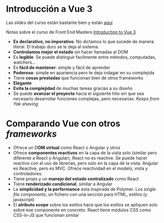 # Introducción a Vue 3

Las _slides_ del curso están bastante bien y están [aquí](https://github.com/sdras/intro-to-vue)

Notas sobre el curso de Front End Masters [Introduction to Vue 3](https://frontendmasters.com/courses/vue-3/)

- **Es declarativo, no imperativo**. No dictamos lo que sucede de manera literal. El trabajo duro se le deja al sistema.
- **Controlamos mejor el estado** sin hacer llamadas al DOM
- Es **legible**. Se puede distinguir facilmente entre métodos, computadas, watchers...
- Es **fácil de mantener**: simple y fácil de aprender
- **Poderoso**: simple en apariencia pero te deja indagar en su complejida
- Tiene **cosas prestadas** que funcionan bien de otros frameworks
- **Elegante**
- **Evita la complejidad** de muchas tareas gracias a su diseño
- Se puede  **avanzar el proyecto**  hacia el siguiente hito sin que sea necesario desarrollar funciones complejas, pero necesarias. _Keeps from Yak shaving_


# Comparando Vue con otros _frameworks_

- Ofrece un D**OM virtual** como React o Angular y otros
- Ofrece **componentes reactivos** en la capa de la vista solo (similar pero diferente a React y Angular), React no es reactive. Se puede hacer reactivo con el uso de librerías, pero solo en la capa de la vista. Angular es Reactive, pero es MVC. Ofrece reactividad en el modelo, vista y controladores.
- Tiene props y un **manejo del estado centralizado** como React
- Tiene **renderizado condicional**, similar a Angular 
- La **simplicidad y la performance** esta inspirada de Polymer. Los _single file components_, un fichero con una sección para HTML, estilos (y javascript) 
- El **atributo scope** sobre los estilos hace que los estilos se apliquen solo sobre ese componente en concreto. React tiene módulos CSS como CSS-in-JS que funcionan similar 

